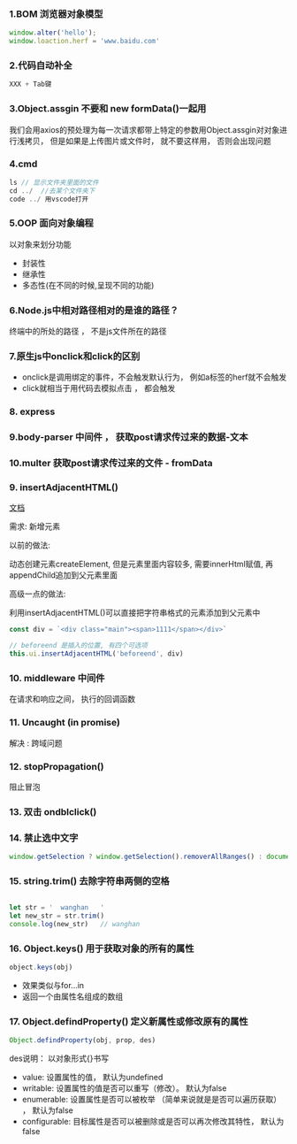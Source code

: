 ### 1.BOM 浏览器对象模型
```js
window.alter('hello');
window.loaction.herf = 'www.baidu.com'
```

### 2.代码自动补全
```js
XXX + Tab键
```

### 3.Object.assgin 不要和 new formData()一起用

我们会用axios的预处理为每一次请求都带上特定的参数用Object.assgin对对象进行浅拷贝， 但是如果是上传图片或文件时， 就不要这样用， 否则会出现问题

### 4.cmd
```js
ls // 显示文件夹里面的文件
cd ../  //去某个文件夹下
code ../ 用vscode打开
```

### 5.OOP 面向对象编程

以对象来划分功能
+ 封装性
+ 继承性
+ 多态性(在不同的时候,呈现不同的功能)


### 6.Node.js中相对路径相对的是谁的路径？

终端中的所处的路径 ， 不是js文件所在的路径


### 7.原生js中onclick和click的区别

+ onclick是调用绑定的事件，不会触发默认行为， 例如a标签的herf就不会触发
+ click就相当于用代码去模拟点击 ， 都会触发


### 8. express

### 9.body-parser 中间件 ， 获取post请求传过来的数据-文本

### 10.multer 获取post请求传过来的文件 - fromData


### 9. insertAdjacentHTML()
[文档](https://developer.mozilla.org/zh-CN/docs/Web/API/Element/insertAdjacentHTML)

需求: 新增元素

以前的做法:

  动态创建元素createElement, 但是元素里面内容较多, 需要innerHtml赋值, 再appendChild追加到父元素里面
 
高级一点的做法:

  利用insertAdjacentHTML()可以直接把字符串格式的元素添加到父元素中
  
```js
const div = `<div class="main"><span>1111</span></div>`

// beforeend 是插入的位置, 有四个可选项
this.ui.insertAdjacentHTML('beforeend', div)
```
  
  
### 10. middleware 中间件

在请求和响应之间， 执行的回调函数


### 11. Uncaught (in promise)

解决 : 跨域问题


### 12. stopPropagation()

阻止冒泡


### 13. 双击 ondblclick()

### 14. 禁止选中文字

```js
window.getSelection ? window.getSelection().removerAllRanges() : document.selection.empty()
```


### 15. string.trim() 去除字符串两侧的空格

```js

let str = '  wanghan   '
let new_str = str.trim()
console.log(new_str)   // wanghan
```


### 16. Object.keys() 用于获取对象的所有的属性

```js
object.keys(obj)
```

+ 效果类似与for...in
+ 返回一个由属性名组成的数组



### 17. Object.defindProperty() 定义新属性或修改原有的属性

```js
Object.defindProperty(obj, prop, des)
```

des说明： 以对象形式{}书写
 + value: 设置属性的值， 默认为undefined
 + writable: 设置属性的值是否可以重写（修改）。 默认为false
 + enumerable: 设置属性是否可以被枚举 （简单来说就是是否可以遍历获取） ， 默认为false
 + configurable: 目标属性是否可以被删除或是否可以再次修改其特性， 默认为false






























